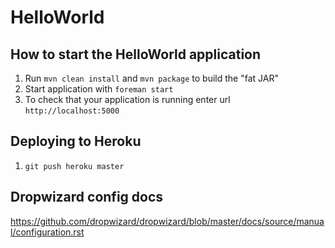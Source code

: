 # HelloWorld

How to start the HelloWorld application
---

1. Run `mvn clean install`  and `mvn package` to build the "fat JAR"
1. Start application with `foreman start`
1. To check that your application is running enter url `http://localhost:5000`


Deploying to Heroku
---

1. `git push heroku master`


Dropwizard config docs
---

https://github.com/dropwizard/dropwizard/blob/master/docs/source/manual/configuration.rst

